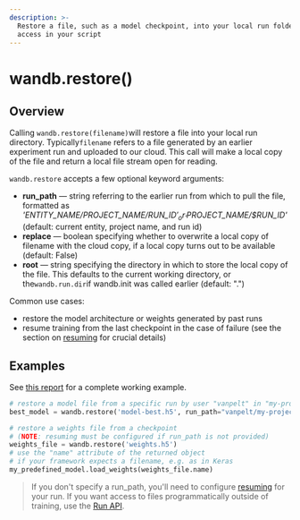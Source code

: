 ```yaml
---
description: >-
  Restore a file, such as a model checkpoint, into your local run folder to
  access in your script
---
```


# wandb.restore\(\)

## Overview

Calling `wandb.restore(filename)`will restore a file into your local run directory. Typically`filename` refers to a file generated by an earlier experiment run and uploaded to our cloud. This call will make a local copy of the file and return a local file stream open for reading.

`wandb.restore` accepts a few optional keyword arguments:

* **run\_path** — string referring to the earlier run from which to pull the file, formatted as _'$ENTITY\_NAME/$PROJECT\_NAME/$RUN\_ID'_  or _'$PROJECT\_NAME/$RUN\_ID'_ \(default: current entity, project name, and run id\)
* **replace** — boolean specifying whether to overwrite a local copy of filename with the cloud copy, if a local copy turns out to be available \(default: False\)
* **root** — string specifying the directory in which to store the local copy of the file. This defaults to the current working directory, or the`wandb.run.dir`if wandb.init was called earlier \(default: "."\)

Common use cases:

* restore the model architecture or weights generated by past runs
* resume training from the last checkpoint in the case of failure \(see the section on [resuming](../guides/resuming.md) for crucial details\)

## Examples

See [this report](https://app.wandb.ai/lavanyashukla/save_and_restore/reports/Saving-and-Restoring-Models-with-W%26B--Vmlldzo3MDQ3Mw) for a complete working example.

```python
# restore a model file from a specific run by user "vanpelt" in "my-project"
best_model = wandb.restore('model-best.h5', run_path="vanpelt/my-project/a1b2c3d")

# restore a weights file from a checkpoint
# (NOTE: resuming must be configured if run_path is not provided)
weights_file = wandb.restore('weights.h5')
# use the "name" attribute of the returned object
# if your framework expects a filename, e.g. as in Keras
my_predefined_model.load_weights(weights_file.name)
```

> If you don't specify a run\_path, you'll need to configure [resuming](../guides/resuming.md) for your run. If you want access to files programmatically outside of training, use the [Run API](restore.md).

